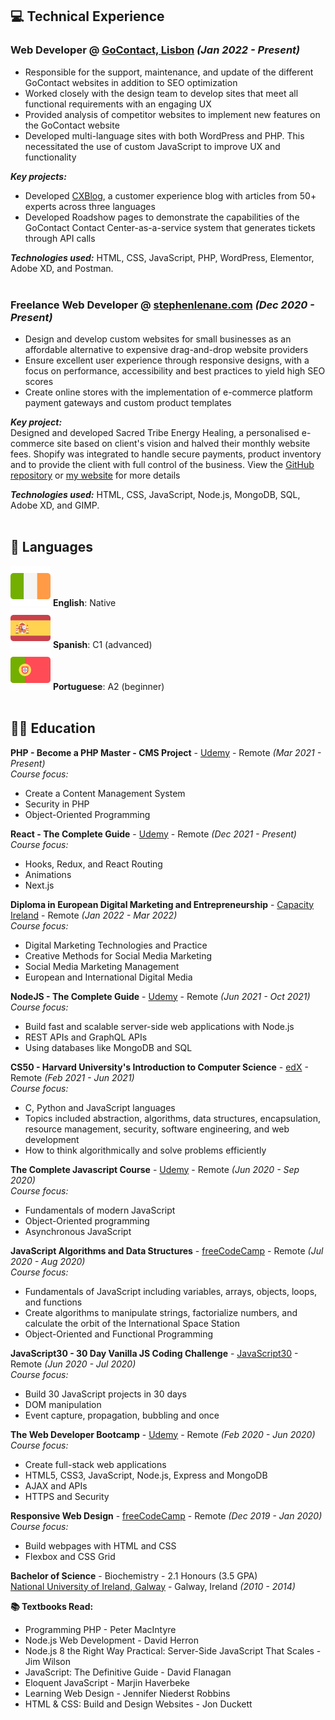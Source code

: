 ## 💻 <span class="header">Technical Experience</span>

### **<span class="position">Web Developer</span>** @ <a href="https://www.gocontact.com/">GoContact, <span class="lisbon">Lisbon</span></a> _(<span class="employment-dates">Jan 2022 - Present</span>)_ <br>

<ul class="employment-description">
  <li>Responsible for the support, maintenance, and update of the different GoContact websites in addition to SEO optimization</li>
  <li>Worked closely with the design team to develop sites that meet all functional requirements with an engaging UX</li>
  <li>Provided analysis of competitor websites to implement new features on the GoContact website</li>
  <li>Developed multi-language sites with both WordPress and PHP. This necessitated the use of custom JavaScript to improve UX and functionality</li>
</ul>

**_<span class="key-projects-header">Key projects</span>:_** <br>

<ul class="key-projects">
  <li>Developed <a href="https://www.cxblog.com/">CXBlog</a>, a customer experience blog with articles from 50+ experts across three languages</li>
  <li>Developed Roadshow pages to demonstrate the capabilities of the GoContact Contact Center-as-a-service system that generates tickets through API calls</li>
</ul>

**_<span class="technology-used">Technologies used</span>:_** HTML, CSS, JavaScript, PHP, WordPress, Elementor, Adobe XD, <span class="and">and</span> Postman.
<br><br>

### **<span class="position">Freelance Web Developer</span>** @ [stephenlenane.com](https://www.stephenlenane.com) _(<span class="employment-dates">Dec 2020 - Present</span>)_ <br>

<ul class="employment-description">
  <li>Design and develop custom websites for small businesses as an affordable alternative to expensive drag-and-drop website providers</li>
  <li>Ensure excellent user experience through responsive designs, with a focus on performance, accessibility and best practices to yield high SEO scores</li>
  <li>Create online stores with the implementation of e-commerce platform payment gateways and custom product templates</li>
</ul>

**_<span class="key-project-header">Key project</span>:_** <br>
<span class="key-projects">Designed and developed Sacred Tribe Energy Healing, a personalised e-commerce site based on client's vision and halved their monthly website fees. Shopify was integrated to handle secure payments, product inventory and to provide the client with full control of the business. View the <a href="https://github.com/slenane/SacredTribeEnergyHealing">GitHub repository</a> or <a href="https://www.stephenlenane.com">my website</a> for more details</span>

**_<span class="technology-used">Technologies used</span>:_** HTML, CSS, JavaScript, Node.js, MongoDB, SQL, Adobe XD, <span class="and">and</span> GIMP.
<br><br>

## 💬 <span class="header">Languages</span>

<img class="language-flag" src="./assets/img/ireland.png"> **<span class="language-name">English</span>**: <span class="language-level">Native</span> <br>
<img class="language-flag" src="./assets/img/spain.png"> **<span class="language-name">Spanish</span>**: <span class="language-level">C1 (advanced)</span> <br>
<img class="language-flag" src="./assets/img/portugal.png"> **<span class="language-name">Portuguese</span>**: <span class="language-level">A2 (beginner)</span>
<br><br>

## 👨‍🎓 <span class="header">Education</span>

**PHP - Become a PHP Master - CMS Project** - [Udemy](https://www.udemy.com/course/php-for-complete-beginners-includes-msql-object-oriented/) - Remote _(<span class="course-dates">Mar 2021 - Present</span>)_ <br>
_<span class="course-focus">Course focus</span>:_

<ul class="course-description">
  <li>Create a Content Management System</li>
  <li>Security in PHP</li>
  <li>Object-Oriented Programming</li>
</ul>

**React - The Complete Guide** - [Udemy](https://www.udemy.com/course/react-the-complete-guide-incl-redux/) - Remote _(<span class="course-dates">Dec 2021 - Present</span>)_ <br>
_<span class="course-focus">Course focus</span>:_

<ul class="course-description">
  <li>Hooks, Redux, and React Routing</li>
  <li>Animations</li>
  <li>Next.js</li>
</ul>

**Diploma in European Digital Marketing and Entrepreneurship** - [Capacity Ireland](http://www.capacityireland.ie/digital-marketing) - Remote _(<span class="course-dates">Jan 2022 - Mar 2022</span>)_ <br>
_<span class="course-focus">Course focus</span>:_

<ul class="course-description">
  <li>Digital Marketing Technologies and Practice</li>
  <li>Creative Methods for Social Media Marketing</li>
  <li>Social Media Marketing Management</li>
  <li>European and International Digital Media</li>
</ul>

**NodeJS - The Complete Guide** - [Udemy](https://www.udemy.com/course/nodejs-the-complete-guide/) - Remote _(<span class="course-dates">Jun 2021 - Oct 2021</span>)_ <br>
_<span class="course-focus">Course focus</span>:_

<ul class="course-description">
  <li>Build fast and scalable server-side web applications with Node.js</li>
  <li>REST APIs and GraphQL APIs</li>
  <li>Using databases like MongoDB and SQL</li>
</ul>

**CS50 - Harvard University's Introduction to Computer Science** - [edX](https://www.edx.org/course/introduction-computer-science-harvardx-cs50x) - Remote _(<span class="course-dates">Feb 2021 - Jun 2021</span>)_ <br>
_<span class="course-focus">Course focus</span>:_

<ul class="course-description">
  <li>C, Python and JavaScript languages</li>
  <li>Topics included abstraction, algorithms, data structures, encapsulation, resource management, security, software engineering, and web development</li>
  <li>How to think algorithmically and solve problems efficiently</li>
</ul>

**The Complete Javascript Course** - [Udemy](https://www.udemy.com/course/the-complete-javascript-course/) - Remote _(<span class="course-dates">Jun 2020 - Sep 2020</span>)_ <br>
_<span class="course-focus">Course focus</span>:_

<ul class="course-description">
  <li>Fundamentals of modern JavaScript</li>
  <li>Object-Oriented programming</li>
  <li>Asynchronous JavaScript</li>
</ul>

**JavaScript Algorithms and Data Structures** - [freeCodeCamp](https://www.freecodecamp.org/learn/javascript-algorithms-and-data-structures/) - Remote _(<span class="course-dates">Jul 2020 - Aug 2020</span>)_ <br>
_<span class="course-focus">Course focus</span>:_

<ul class="course-description">
  <li>Fundamentals of JavaScript including variables, arrays, objects, loops, and functions</li>
  <li>Create algorithms to manipulate strings, factorialize numbers, and calculate the orbit of the International Space Station</li>
  <li>Object-Oriented and Functional Programming</li>
</ul>

**JavaScript30 - 30 Day Vanilla JS Coding Challenge** - [JavaScript30](https://javascript30.com/) - Remote _(<span class="course-dates">Jun 2020 - Jul 2020</span>)_ <br>
_<span class="course-focus">Course focus</span>:_

<ul class="course-description">
  <li>Build 30 JavaScript projects in 30 days</li>
  <li>DOM manipulation</li>
  <li>Event capture, propagation, bubbling and once</li>
</ul>

**The Web Developer Bootcamp** - [Udemy](https://www.udemy.com/course/the-web-developer-bootcamp/) - Remote _(<span class="course-dates">Feb 2020 - Jun 2020</span>)_ <br>
_<span class="course-focus">Course focus</span>:_

<ul class="course-description">
  <li>Create full-stack web applications</li>
  <li>HTML5, CSS3, JavaScript, Node.js, Express and MongoDB</li>
  <li>AJAX and APIs</li>
  <li>HTTPS and Security</li>
</ul>

**Responsive Web Design** - [freeCodeCamp](https://www.freecodecamp.org/learn/responsive-web-design/) - Remote _(<span class="course-dates">Dec 2019 - Jan 2020</span>)_ <br>
_<span class="course-focus">Course focus</span>:_

<ul class="course-description">
  <li>Build webpages with HTML and CSS</li>
  <li>Flexbox and CSS Grid</li>
</ul>

**<span class="degree">Bachelor of Science</span>**<span class="degree-course"> - Biochemistry - 2.1 Honours (3.5 GPA)</span><br>
[National University of Ireland, Galway](https://www.nuigalway.ie/) - Galway, Ireland _(2010 - 2014)_

**📚 <span class="textbooks-read">Textbooks Read</span>:**

- Programming PHP - Peter MacIntyre <br>
- Node.js Web Development - David Herron <br>
- Node.js 8 the Right Way Practical: Server-Side JavaScript That Scales - Jim Wilson <br>
- JavaScript: The Definitive Guide - David Flanagan <br>
- Eloquent JavaScript - Marjin Haverbeke <br>
- Learning Web Design - Jennifer Niederst Robbins <br>
- HTML & CSS: Build and Design Websites - Jon Duckett <br>
